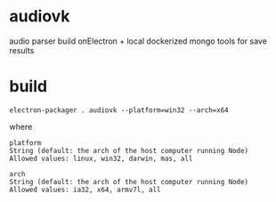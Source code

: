 # audiovk

audio parser build onElectron + local dockerized mongo tools for save results

# build

	electron-packager . audiovk --platform=win32 --arch=x64

where

	platform
	String (default: the arch of the host computer running Node)
	Allowed values: linux, win32, darwin, mas, all

	arch
	String (default: the arch of the host computer running Node)
	Allowed values: ia32, x64, armv7l, all
